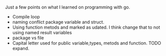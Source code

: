 Just a few points on what I learned on programming with go.

* Compile loop
* naming conflict package variable and struct.
* Using function metods and marked as udated. I think change that to
not using named result variables
* package vs file 
* Capital letter used for public variable,types, metods and function.
TODO expand.
